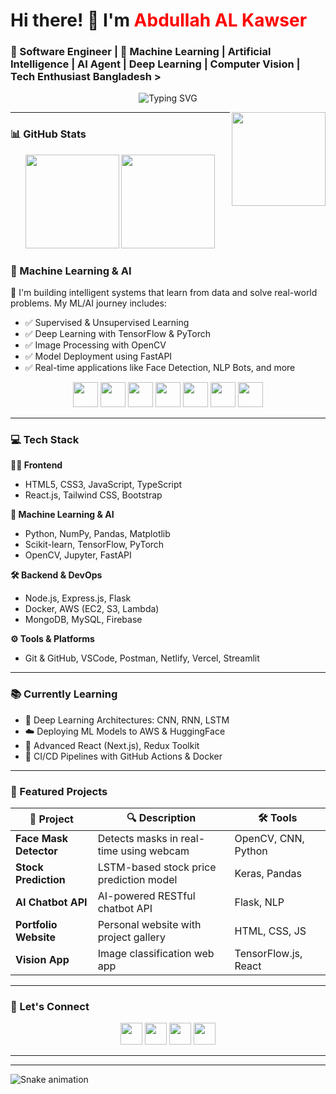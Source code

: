 <h1>Hi there! 👋 I'm <span style="color:#f00;">Abdullah AL Kawser</span></h1>
<h3 >🚀 Software Engineer | 🤖 Machine Learning | Artificial Intelligence | AI Agent | Deep Learning | Computer Vision | Tech Enthusiast Bangladesh ></h3>

<p align="center">
  <img src="https://readme-typing-svg.herokuapp.com?font=Fira+Code&size=24&pause=1000&color=F97316&center=true&width=435&lines=Building+AI-powered+solutions+💡;Loving+Python%2C+React%2C+and+Cloud+🚀;Machine+Learning+is+the+future+🤖" alt="Typing SVG" />
</p>
<img align="right" height="150" src="https://i.imgflip.com/65efzo.gif"  />

---
### 📊 GitHub Stats

<div align="center">
  <img src="https://github-readme-stats.vercel.app/api?username=maurodesouza&show_icons=true&theme=dracula&hide_border=false" height="150" />
  <img src="https://github-readme-stats.vercel.app/api/top-langs?username=maurodesouza&layout=compact&theme=dracula&hide_border=false" height="150" />
</div>

### 🧠 Machine Learning & AI

🚀 I'm building intelligent systems that learn from data and solve real-world problems. My ML/AI journey includes:

- ✅ Supervised & Unsupervised Learning
- ✅ Deep Learning with TensorFlow & PyTorch
- ✅ Image Processing with OpenCV
- ✅ Model Deployment using FastAPI
- ✅ Real-time applications like Face Detection, NLP Bots, and more

<div align="center">
  <img src="https://cdn.jsdelivr.net/gh/devicons/devicon/icons/python/python-original.svg" height="40" />
  <img src="https://cdn.jsdelivr.net/gh/devicons/devicon/icons/tensorflow/tensorflow-original.svg" height="40" />
  <img src="https://cdn.jsdelivr.net/gh/devicons/devicon/icons/pytorch/pytorch-original.svg" height="40" />
  <img src="https://cdn.jsdelivr.net/gh/devicons/devicon/icons/opencv/opencv-original.svg" height="40" />
  <img src="https://cdn.jsdelivr.net/gh/devicons/devicon/icons/scikit-learn/scikit-learn-original.svg" height="40" />
  <img src="https://cdn.jsdelivr.net/gh/devicons/devicon/icons/jupyter/jupyter-original.svg" height="40" />
  <img src="https://cdn.jsdelivr.net/gh/devicons/devicon/icons/pandas/pandas-original.svg" height="40" />
</div>

---

### 💻 Tech Stack

**👨‍🎨 Frontend**
- HTML5, CSS3, JavaScript, TypeScript
- React.js, Tailwind CSS, Bootstrap

**🧠 Machine Learning & AI**
- Python, NumPy, Pandas, Matplotlib
- Scikit-learn, TensorFlow, PyTorch
- OpenCV, Jupyter, FastAPI

**🛠 Backend & DevOps**
- Node.js, Express.js, Flask
- Docker, AWS (EC2, S3, Lambda)
- MongoDB, MySQL, Firebase

**⚙ Tools & Platforms**
- Git & GitHub, VSCode, Postman, Netlify, Vercel, Streamlit

---

### 📚 Currently Learning

- 🧠 Deep Learning Architectures: CNN, RNN, LSTM
- ☁️ Deploying ML Models to AWS & HuggingFace
- 🎯 Advanced React (Next.js), Redux Toolkit
- 🔄 CI/CD Pipelines with GitHub Actions & Docker

---

### 📁 Featured Projects

| 🚀 Project | 🔍 Description | 🛠️ Tools |
|-----------|----------------|----------|
| **Face Mask Detector** | Detects masks in real-time using webcam | OpenCV, CNN, Python | panda |
| **Stock Prediction** | LSTM-based stock price prediction model | Keras, Pandas |
| **AI Chatbot API** | AI-powered RESTful chatbot API | Flask, NLP |
| **Portfolio Website** | Personal website with project gallery | HTML, CSS, JS |
| **Vision App** | Image classification web app | TensorFlow.js, React |

---

### 🔗 Let's Connect

<div align="center">
  <a href="#"><img src="https://img.shields.io/static/v1?message=LinkedIn&logo=linkedin&label=&color=0077B5&style=for-the-badge" height="35"/></a>
  <a href="#"><img src="https://img.shields.io/static/v1?message=Gmail&logo=gmail&label=&color=D14836&style=for-the-badge" height="35"/></a>
  <a href="#"><img src="https://img.shields.io/static/v1?message=Instagram&logo=instagram&label=&color=E4405F&style=for-the-badge" height="35"/></a>
  <a href="#"><img src="https://img.shields.io/static/v1?message=Discord&logo=discord&label=&color=7289DA&style=for-the-badge" height="35"/></a>
</div>

---



---

<img src="https://raw.githubusercontent.com/abdullahalkawser/Machine-Learning-Data-Science
/main/snake.svg" alt="Snake animation" />



